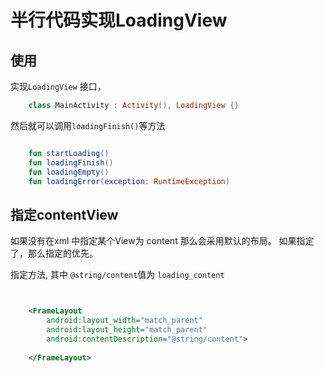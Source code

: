 # 半行代码实现LoadingView

## 使用

实现`LoadingView` 接口，

```kotlin
    class MainActivity : Activity(), LoadingView {}
```

然后就可以调用`loadingFinish()`等方法

```kotlin

    fun startLoading() 
    fun loadingFinish() 
    fun loadingEmpty() 
    fun loadingError(exception: RuntimeException) 

```


## 指定contentView
如果没有在xml 中指定某个View为 content 那么会采用默认的布局。
如果指定了，那么指定的优先。

指定方法, 其中 `@string/content`值为 `loading_content`
```xml


    <FrameLayout
        android:layout_width="match_parent"
        android:layout_height="match_parent"
        android:contentDescription="@string/content">
        
    </FrameLayout>
```